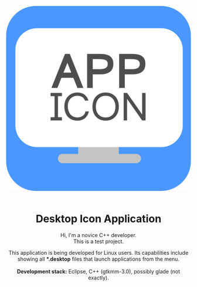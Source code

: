 <div style="text-align:center">
<img src="data/icons/app.svg" alt="Application Icon">
</div>

<br>

<div style="text-align:center">
<h1>Desktop Icon Application</h1>
<p>
Hi, I'm a novice C++ developer.<br>
This is a test project.

This application is being developed for Linux users. Its capabilities include showing all <b>*.desktop</b> files that launch applications from the menu.<br><br>
<b>Development stack:</b> Eclipse, C++ (gtkmm-3.0), possibly glade (not exactly).
</p>
</div>

